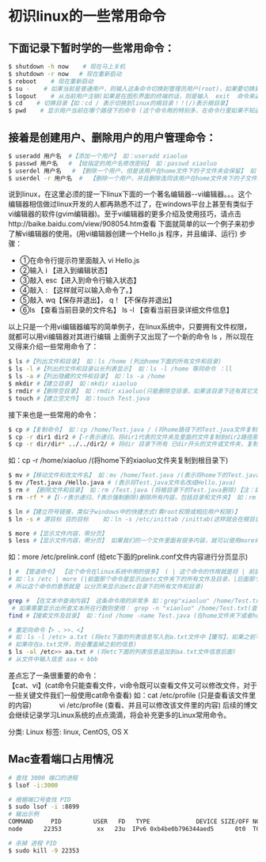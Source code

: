 # 初识linux的一些常用命令
## 下面记录下暂时学的一些常用命令：
```sh
$ shutdown -h now    # 现在马上关机
$ shutdown -r now   # 现在重新启动
$ reboot    # 现在重新启动
$ su -    # 如果当前是普通用户，则输入这条命令切换到管理员用户(root)，如果要切换到其他用户则敲入  su - 用户名 如:　　su - xiaoluo
$ logout    # 从当前用户注销(如果是在图形界面的终端的话，则是输入  exit  命令来退出当前用户)
$ cd    # 切换目录【如：cd / 表示切换到linux的根目录！！(/)表示根目录】
$ pwd    # 显示用户当前在哪个路径下的命令 (这个命令用的特别多，在命令行里如果不知道当前所处文件夹，可以输入该命令 pwd
```

## 接着是创建用户、删除用户的用户管理命令：
```bash
$ useradd 用户名  #【添加一个用户】 如：useradd xiaoluo
$ passwd 用户名   # 【给指定的用户名修改密码】 如：passwd xiaoluo
$ userdel 用户名   # 【删除一个用户，但是该用户在home文件下的子文件夹会保留】 如：userdel xiaoluo
$ userdel -r 用户名  #  【删除一个用户，并且删除连同该用户在home文件夹下的子文件夹】 如：userdel -r xiaoluo
```
说到linux，在这里必须的提一下linux下面的一个著名编辑器--vi编辑器。。。这个编辑器相信做过linux开发的人都再熟悉不过了，在windows平台上甚至有类似于vi编辑器的软件(gvim编辑器)。至于vi编辑器的更多介绍及使用技巧，请点击http://baike.baidu.com/view/908054.htm查看
下面就简单的以一个例子来初步了解vi编辑器的使用。(用vi编辑器创建一个Hello.js 程序，并且编译、运行)
步骤：  
- ①在命令行提示符里面敲入    vi Hello.js  
- ②输入    i 【进入到编辑状态】  
- ③敲入     esc【进入到命令行输入状态】  
- ④敲入     : 【这样就可以输入命令了。】  
- ⑤敲入   wq【保存并退出】， q！【不保存并退出】  
- ⑥ls    【查看当前目录的文件名】  ls -l 【查看当前目录详细文件信息】  

以上只是一个用vi编辑器编写的简单例子，在linux系统中，只要拥有文件权限，就都可以用vi编辑器对其进行编辑
上面例子又出现了一个新的命令 ls ，所以现在又得来介绍一些常用命令了：
```bash
$ ls #【列出文件和目录】 如：ls /home (列出home下面的所有文件和目录)
$ ls -l #【列出的文件和目录以长列表显示】 如：ls -l /home 等同命令 ：ll
$ ls -a #【列出隐藏的文件和目录】 如：ls -a /home
$ mkdir #【建立目录】 如：mkdir xiaoluo
$ rmdir #【删除空目录】 如：rmdir xiaoluo(只能删除空目录，如果该目录下还有其它文件则该命令无效)
$ touch #【建立空文件】 如：touch Test.java
```
接下来也是一些常用的命令：
```bash
$ cp #【复制命令】 如：cp /home/Test.java / (将home路径下的Test.java文件复制到根目录下)
$ cp -r dir1 dir2 #【-r表示递归，将dir1代表的文件夹及里面的文件复制到dir2路径那里】
$ cp -r dir/dir* ../../dir2/ # 将dir 目录下所有 已dir开头的文件或文件夹，复制到 dir2 下面
```
如：cp -r /home/xiaoluo /(将home下的xiaoluo文件夹复制到根目录下)
```bash
$ mv #【移动文件和改文件名】 如：mv /home/Test.java /(表示将home下的Test.java文件移动到根目录下)
$ mv /Test.java /Hello.java # (表示将Test.java文件名改成Hello.java)
$ rm # 【删除文件和目录】 如：rm /Test.java (将根目录下的Test.java删除)【注：如果该文件是个文件夹则删除不了】
$ rm -rf * #【(-r表示递归、f表示强制删除)删除所有内容，包括目录和文件夹】 如：rm -rf /home/xiaoluo(强制删除home下的xiaoluo文件夹)

$ ln #【建立符号链接，类似于windows中的快捷方式(需root权限或相应用户权限)】
$ ln -s # 源目标 目的目标    如：ln -s /etc/inittab /inittab(这样就会在根目录下建立一个inittab链接，该链接指向了etc目录下的inittab文件)

$ more #【显示文件内容，带分页】
$ less #【显示文件内容，带分页】 如果我们的一个文件里面有很多内容，就可以使用more命令给其分页
```
如：more /etc/prelink.conf  (给etc下面的prelink.conf文件内容进行分页显示)

```sh
| # 【管道命令】 【这个命令在linux系统中用的很多】 ( | 这个命令的作用就是将 | 前面的那个命令的结果交给 | 后面的那个命令来处理)
# 如：ls /etc | more (|前面那个命令是显示出etc文件夹下的所有文件及目录，|后面那个命令就是以分页形式显示，
# 所以这个命令的意思就是 以分页来显示出etc目录下的所有文件和目录)

grep # 【在文本中查询内容】 这条命令用的非常多 如：grep"xiaoluo" /home/Test.txt (在Test.txt文件中查询出包含有xiaoluo的那行文本信息)
 # 如果需要显示出所查文本所在行数则使用： grep -n "xiaoluo" /home/Test.txt(查询出Test.txt文件中xiaoluo该信息所在行数以及改行所有文本)
find #【搜索文件及目录】 如：find /home -name Test.java (在home文件夹下或者home中所有的子文件夹下查找名字为Test.java的文件)

# 重定向命令【> 、>>、<】
# 如：ls -l /etc> a.txt (将etc下面的列表信息写入到a.txt文件中【覆写】，如果之前不存在a.txt文件，则创建a.txt文件然后将信息写进去，
# 如果存在a.txt文件，则会覆盖掉之前的信息)
$ ls -al /etc>> aa.txt # (将etc下面的列表信息追加到aa.txt文件信息后面)
# 从文件中输入信息 aaa < bbb
```

差点忘了一条很重要的命令：   
【cat、vi】(cat命令只能查看文件，vi命令既可以查看文件又可以修改文件，对于一些关键文件我们一般使用cat命令查看)
如：cat /etc/profile (只是查看该文件里的内容)　　　　vi /etc/profile (查看、并且可以修改该文件里的内容)
后续的博文会继续记录学习Linux系统的点点滴滴，将会补充更多的Linux常用命令。


分类: Linux
标签: linux, CentOS, OS X

## Mac查看端口占用情况

```sh
# 查找 3000 端口的进程
$ lsof -i:3000

# 根据端口号查找 PID
$ sudo lsof -i :8899
# 输出示例
COMMAND     PID         USER   FD   TYPE             DEVICE SIZE/OFF NODE NAME
node      22353          xx   23u  IPv6 0xb4be0b796344aed5      0t0  TCP *:8899 (LISTEN)

# 杀掉 进程 PID
$ sudo kill -9 22353
```
